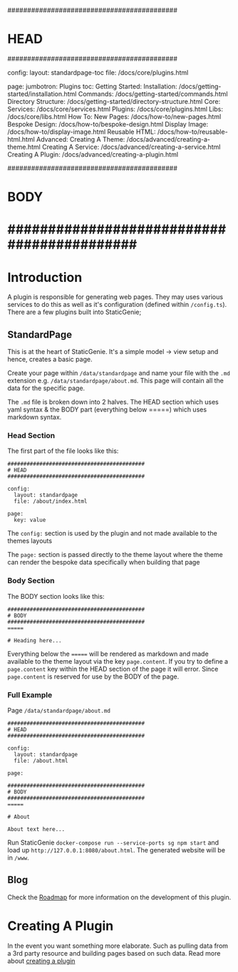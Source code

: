 ###########################################
# HEAD
###########################################

config: 
  layout: standardpage-toc
  file: /docs/core/plugins.html

page: 
  jumbotron: Plugins
  toc:
    Getting Started: 
      Installation: /docs/getting-started/installation.html
      Commands: /docs/getting-started/commands.html
      Directory Structure: /docs/getting-started/directory-structure.html
    Core:
      Services: /docs/core/services.html
      Plugins: /docs/core/plugins.html
      Libs: /docs/core/libs.html
    How To:
      New Pages: /docs/how-to/new-pages.html
      Bespoke Design: /docs/how-to/bespoke-design.html
      Display Image: /docs/how-to/display-image.html
      Reusable HTML: /docs/how-to/reusable-html.html
    Advanced:
      Creating A Theme: /docs/advanced/creating-a-theme.html
      Creating A Service: /docs/advanced/creating-a-service.html
      Creating A Plugin: /docs/advanced/creating-a-plugin.html

###########################################
# BODY
###########################################
=====

# Introduction

A plugin is responsible for generating web pages. They may uses various services to do this as well as it's configuration (defined within `/config.ts`). There are a few plugins built into StaticGenie;

## StandardPage

This is at the heart of StaticGenie. It's a simple model -> view setup and hence, creates a basic page.

Create your page within `/data/standardpage` and name your file with the `.md` extension e.g. `/data/standardpage/about.md`. This page will contain all the data for the specific page.

The `.md` file is broken down into 2 halves. The HEAD section which uses yaml syntax & the BODY part (everything below =====) which uses markdown syntax.

### Head Section

The first part of the file looks like this:

```
###########################################
# HEAD
###########################################

config: 
  layout: standardpage
  file: /about/index.html

page: 
  key: value
```

The `config:` section is used by the plugin and not made available to the themes layouts

The `page:` section is passed directly to the theme layout where the theme can render the bespoke data specifically when building that page

### Body Section

The BODY section looks like this:

```
###########################################
# BODY
###########################################
=====

# Heading here...
```

Everything below the `=====` will be rendered as markdown and made available to the theme layout via the key `page.content`. If you try to define a `page.content` key within the HEAD section of the page it will error. Since `page.content` is reserved for use by the BODY of the page.

### Full Example

Page `/data/standardpage/about.md`

```
###########################################
# HEAD
###########################################

config: 
  layout: standardpage
  file: /about.html

page: 

###########################################
# BODY
###########################################
=====

# About

About text here...

```

Run StaticGenie `docker-compose run --service-ports sg npm start` and load up `http://127.0.0.1:8080/about.html`. The generated website will be in `/www`.

## Blog

Check the [Roadmap](/roadmap.html) for more information on the development of this plugin.

# Creating A Plugin

In the event you want something more elaborate. Such as pulling data from a 3rd party resource and building pages based on such data. Read more about [creating a plugin](/docs/advanced/creating-a-plugin.html)